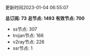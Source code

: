 更新时间2023-01-04 06:55:07

**总订阅: 73**
**总节点: 1493**
**有效节点: 700**
- ss节点: 307
- trojan节点: 166
- v2ray节点: 226
- ssr节点: 1
